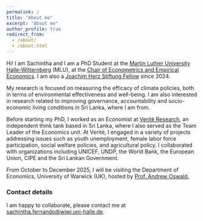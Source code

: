 ```yaml
---
permalink: /
title: "About me"
excerpt: "About me"
author_profile: true
redirect_from:
  - /about/
  - /about.html
---
```


Hi! I am Sachintha and I am a PhD Student at the [Martin Luther University Halle-Witternberg](https://www.uni-halle.de/) (MLU), at the [Chair of Econometrics and Empirical Economics](https://oekonometrie.wiwi.uni-halle.de/).
I am also a [Joachim Herz Stiftung Fellow](https://www.joachim-herz-stiftung.de/en/research/promotion-of-young-talents/add-on-fellowships-for-interdisciplinary-economics) since 2024.

My research is focused on measuring the efficacy of climate policies, both in terms of environmental effectiveness and well-being. I am also interested in research related to improving governance, accountability and socio-economic living conditions in Sri Lanka, where I am from.

Before starting my PhD, I worked as an Economist at [Verité Research](https://www.veriteresearch.org/), an independent think tank based in Sri Lanka,
where I also served as the Team Leader of the Economics unit. At Verité, I engaged in a variety of projects addressing issues such as youth unemployment, female labor force participation,
social welfare policies, and agricultural policy. I collaborated with organizations including UNICEF, UNDP, the World Bank, 
the European Union, CIPE and the Sri Lankan Government.

From October to December 2025, I will be visiting the Department of Economics, University of Warwick (UK), hosted by [Prof. Andrew Oswald.](https://www.andrewoswald.com/)

### Contact details
I am happy to collaborate, please contact me at [sachintha.fernando@wiwi.uni-halle.de](mailto:sachintha.fernando@wiwi.uni-halle.de).


